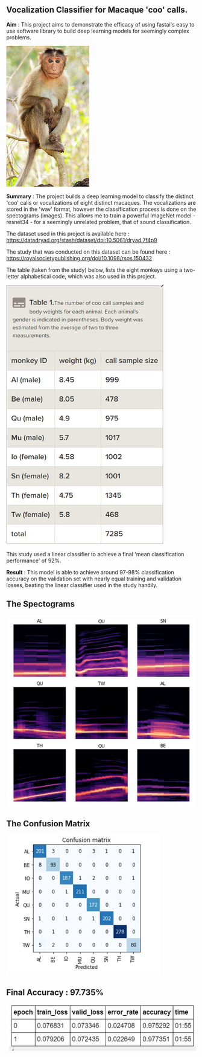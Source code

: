 ## Vocalization Classifier for Macaque 'coo' calls.

**Aim** : This project aims to demonstrate the efficacy of using fastai's easy to use software library to build deep learning models for seemingly complex problems.

![macaque](images/macaque.jpg)

**Summary** : The project builds a deep learning model to classify the distinct 'coo' calls or vocalizations of eight distinct macaques. The vocalizations are stored in the 'wav' format, however the classification process is done on the spectograms (images). This allows me to train a powerful ImageNet model - resnet34 - for a seemingly unrelated problem, that of sound classification.

The dataset used in this project is available here : https://datadryad.org/stash/dataset/doi:10.5061/dryad.7f4p9

The study that was conducted on this dataset can be found here : https://royalsocietypublishing.org/doi/10.1098/rsos.150432

The table (taken from the study) below, lists the eight monkeys using a two-letter alphabetical code, which was also used in this project.

![table](images/table.JPG)

This study used a linear classifier to achieve a final 'mean classification performance' of 92%.

**Result** : This model is able to achieve around 97-98% classification accuracy on the validation set with nearly equal training and validation losses, beating the linear classifier used in the study handily.   


## The Spectograms

![spectos](images/spectos.JPG)

## The Confusion Matrix

![matrix](images/confusion.JPG)

## Final Accuracy : 97.735%

![accuracy](images/result.JPG)

